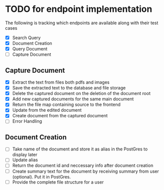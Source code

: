 # TODO for endpoint implementation

The following is tracking which endpoints are available along with their test cases

- [x] Search Query
- [x] Document Creation
- [x] Query Document
- [ ] Capture Document

## Capture Document

- [x] Extract the text from files both pdfs and images 
- [x] Save the extracted text to the database and file storage
- [x] Delete the captured document on the deletion of the document root
- [x] Add new captured documents for the same main document
- [x] Return the file map containing source to the frontend
- [x] Update from the edited document
- [x] Create document from the captured document
- [ ] Error Handling

## Document Creation
- [ ] Take name of the document and store it as alias in the PostGres to display later
- [ ] Update alias
- [ ] Return the document id and neccessary info after document creation
- [ ] Create summary text for the document by receiving summary from user (optional). Put it in PostGres.
- [ ] Provide the complete file structure for a user
